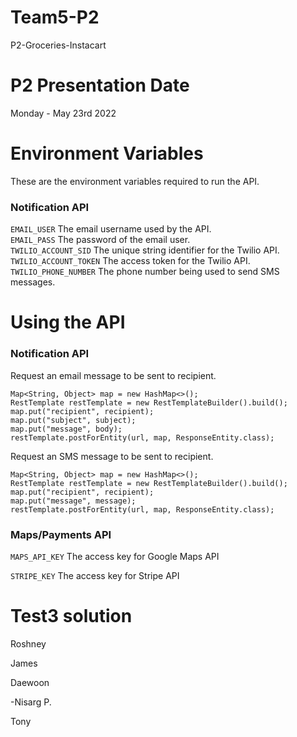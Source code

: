 # Team5-P2
P2-Groceries-Instacart
# P2 Presentation Date
Monday  - May 23rd 2022
# Environment Variables
These are the environment variables required to run the API.
### Notification API
`EMAIL_USER`
The email username used by the API.  
`EMAIL_PASS`
The password of the email user.  
`TWILIO_ACCOUNT_SID`
The unique string identifier for the Twilio API.  
`TWILIO_ACCOUNT_TOKEN`
The access token for the Twilio API.  
`TWILIO_PHONE_NUMBER`
The phone number being used to send SMS messages.
# Using the API
### Notification API
Request an email message to be sent to recipient.
```
Map<String, Object> map = new HashMap<>();
RestTemplate restTemplate = new RestTemplateBuilder().build();
map.put("recipient", recipient);
map.put("subject", subject);
map.put("message", body);
restTemplate.postForEntity(url, map, ResponseEntity.class);
```
Request an SMS message to be sent to recipient.
```
Map<String, Object> map = new HashMap<>();
RestTemplate restTemplate = new RestTemplateBuilder().build();
map.put("recipient", recipient);
map.put("message", message);
restTemplate.postForEntity(url, map, ResponseEntity.class);
```
### Maps/Payments API
`MAPS_API_KEY`
The access key for Google Maps API

`STRIPE_KEY`
The access key for Stripe API


# Test3 solution
Roshney

James

Daewoon

-Nisarg P.

Tony



